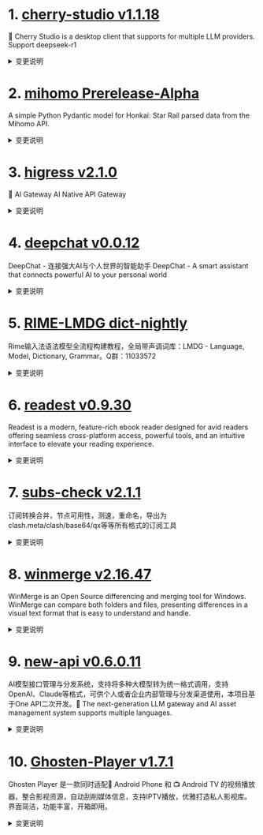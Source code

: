 
# 1. [cherry-studio v1.1.18](https://github.com/CherryHQ/cherry-studio/releases/tag/v1.1.18)  
🍒 Cherry Studio is a desktop client that supports for multiple LLM providers. Support deepseek-r1
<details>
<summary>变更说明</summary>

### **新增功能**

1. **MCP工具增强**
   - 新增MCP工具权限管理 ()
   - 支持通过名称和ID匹配工具 ()
   - 添加`registryUrl`支持包管理 (, )
   - 自动安装服务器配置和迁移 ()
   - 优化Gemini的schema验证 ()

2. **AI模型相关**
......  

</details>

# 2. [mihomo Prerelease-Alpha](https://github.com/MetaCubeX/mihomo/releases/tag/Prerelease-Alpha)  
A simple Python Pydantic model for Honkai: Star Rail parsed data from the Mihomo API.
<details>
<summary>变更说明</summary>

Release created at  Sun Apr  6 10:48:51 CST 2025
Synchronize Alpha branch code updates, keeping only the latest version
<br>
[我应该下载哪个文件? / Which file should I download?](https://github.com/MetaCubeX/mihomo/wiki/FAQ)
[二进制文件筛选 / Binary file selector](https://metacubex.github.io/Meta-Docs/startup/#_1)
[查看文档 / Docs](https://metacubex.github.io/Meta-Docs/)
  

</details>

# 3. [higress v2.1.0](https://github.com/alibaba/higress/releases/tag/v2.1.0)  
🤖 AI Gateway AI Native API Gateway
<details>
<summary>变更说明</summary>

## What's Changed
* update helm docs by @johnlanni in https://github.com/alibaba/higress/pull/1782
* feat: add ollama embedding to ai-cache by @Beatrueman in https://github.com/alibaba/higress/pull/1794
* feat: Support transforming reasoning_content returned by Qwen to OpenAI contract by @CH3CHO in https://github.com/alibaba/higress/pull/1791
* fix: Fix a bug in openaiCustomUrl support by @CH3CHO in https://github.com/alibaba/higress/pull/1790
* Add ai search plugin by @johnlanni in https://github.com/alibaba/higress/pull/1804
* feat: Unify the SSE processing logic by @CH3CHO in https://github.com/alibaba/higress/pull/1800
* fix(typo): use the correct bing name for ai-search. by @maratrixx in https://github.com/alibaba/higress/pull/1807
* Add database configuration for plugins that use Redis. by @johnlanni in https://github.com/alibaba/higress/pull/1814
* set include_usage by default for all model providers by @johnlanni in https://github.com/alibaba/higress/pull/1818
......  

</details>

# 4. [deepchat v0.0.12](https://github.com/ThinkInAIXYZ/deepchat/releases/tag/v0.0.12)  
DeepChat - 连接强大AI与个人世界的智能助手 DeepChat - A smart assistant that connects powerful AI to your personal world
<details>
<summary>变更说明</summary>

## 🚀 DeepChat 0.0.12 正式发布 | 重新定义你的 AI 对话体验！
—— 更强大，更灵活，更智能，开启高效沟通新高度 🌟

✨ 本次主要更新内容 ✨

- 完全重构了 MCP 调用的方式，现在可以详细的看到每一个调用的具体信息，用户看得到，使用更放心
- 更新到最新 [1.8.0](https://github.com/modelcontextprotocol/typescript-sdk/releases/tag/1.8.0) 的MCP SDK ，支持了除了 stdio 和 sse 之外的全新的 [inMemory](https://github.com/modelcontextprotocol/typescript-sdk/blob/main/src/inMemory.ts) 的 MCP Server , 无需开新进程，无需安装，开箱即用稳定可靠
- 通过 inMemory 的方式内置了[官方的文件读写MCP](https://github.com/modelcontextprotocol/servers/tree/main/src/filesystem) 并额外扩充了多个文件一同移动的能力，缩短调用
- 通过 inMemory 的方式提供了 Artifacts 能力，节约了 Artifacts 的上行token消耗
- 后续还会增加更多 inMemory 的 MCP，用户开箱即用，无需安装，无需配置环境
......  

</details>

# 5. [RIME-LMDG dict-nightly](https://github.com/amzxyz/RIME-LMDG/releases/tag/dict-nightly)  
Rime输入法语法模型全流程构建教程，全局带声调词库：LMDG - Language, Model, Dictionary, Grammar。Q群：11033572
<details>
<summary>变更说明</summary>

- `cn_dicts.zip`：最新的中文词库文件。
  

</details>

# 6. [readest v0.9.30](https://github.com/readest/readest/releases/tag/v0.9.30)  
Readest is a modern, feature-rich ebook reader designed for avid readers offering seamless cross-platform access, powerful tools, and an intuitive interface to elevate your reading experience.
<details>
<summary>变更说明</summary>

## Release Highlight
* Added fixed storage quata when running the app in self-hosted mode
* Link colors will only change when you override fonts
* Added cache for native files for better performance

## What's Changed
* fix: hack to decode incorrectly encoded url in href by @chrox in https://github.com/readest/readest/pull/796
* fix: revert font family, size and color when overrideFont is set, closes  by @chrox in https://github.com/readest/readest/pull/804
* feat: add fixed storage quota for self-hosted instance, closes  by @chrox in https://github.com/readest/readest/pull/806
* fix: open default file chooser on Android, closes  and closes  by @chrox in https://github.com/readest/readest/pull/807
......  

</details>

# 7. [subs-check v2.1.1](https://github.com/beck-8/subs-check/releases/tag/v2.1.1)  
订阅转换合并，节点可用性，测速，重命名，导出为clash.meta/clash/base64/qx等等所有格式的订阅工具
<details>
<summary>变更说明</summary>

## Changelog
* 71223b254d38b9b8c2e1b6e3733f591524cf22ae op: 内置ACL4SSR_Online_Full.yaml
* 2c6b7c34a4df5521b295ab06178aa2687d8d6449 op: 端口监听优化
* 91e0a0387a86fd39d82cbbfce739c3610f91af40 update sub-store to v2.19.17

  

</details>

# 8. [winmerge v2.16.47](https://github.com/WinMerge/winmerge/releases/tag/v2.16.47)  
WinMerge is an Open Source differencing and merging tool for Windows. WinMerge can compare both folders and files, presenting differences in a visual text format that is easy to understand and handle.
<details>
<summary>变更说明</summary>

![GitHub Releases (by Release)](https://img.shields.io/github/downloads/WinMerge/winmerge/v2.16.47/total)
#
# WinMerge 2.16.47 Beta Release Notes

- [About This Release](#about-this-release)
- [What Is New in 2.16.47 beta?](#what-is-new-in-21647-beta)
- [Known issues](#known-issues)

March 2025
#
......  

</details>

# 9. [new-api v0.6.0.11](https://github.com/Calcium-Ion/new-api/releases/tag/v0.6.0.11)  
AI模型接口管理与分发系统，支持将多种大模型转为统一格式调用，支持OpenAI、Claude等格式，可供个人或者企业内部管理与分发渠道使用，本项目基于One API二次开发。🍥 The next-generation LLM gateway and AI asset management system supports multiple languages.
<details>
<summary>变更说明</summary>

Update gemini-2.5-pro-preview-03-25 ratio

**Full Changelog**: https://github.com/Calcium-Ion/new-api/compare/v0.6.0.7...v0.6.0.11  

</details>

# 10. [Ghosten-Player v1.7.1](https://github.com/GhostenEditor/Ghosten-Player/releases/tag/v1.7.1)  
Ghosten Player 是一款同时适配📱 Android Phone 和 📺 Android TV 的视频播放器。整合影视资源，自动刮削媒体信息，支持IPTV播放，优雅打造私人影视库。 界面简洁，功能丰富，开箱即用。
<details>
<summary>变更说明</summary>

## 🐞 Bug Fixed
1. TV端的文本输入框点击返回键后无法再次调出软键盘
2. Emby电视剧的查询错误导致电视剧首页空白

## What's Changed
* Releases/v1.7.1 by @GhostenEditor in https://github.com/GhostenEditor/Ghosten-Player/pull/99


**Full Changelog**: https://github.com/GhostenEditor/Ghosten-Player/compare/v1.7.0...v1.7.1  

</details>

